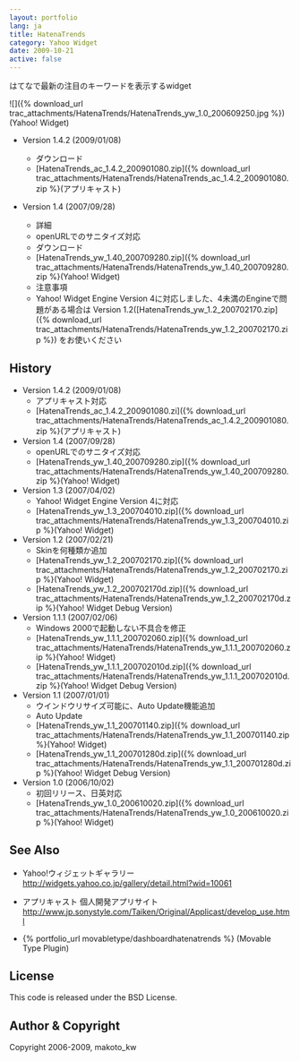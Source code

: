 ```yaml
---
layout: portfolio
lang: ja
title: HatenaTrends
category: Yahoo Widget
date: 2009-10-21
active: false
---
```

はてなで最新の注目のキーワードを表示するwidget

![]({% download_url trac_attachments/HatenaTrends/HatenaTrends_yw_1.0_200609250.jpg %})
(Yahoo! Widget)

* Version 1.4.2 (2009/01/08)
  * ダウンロード
   *  [HatenaTrends_ac_1.4.2_200901080.zip]({% download_url trac_attachments/HatenaTrends/HatenaTrends_ac_1.4.2_200901080.zip %}(アプリキャスト) 
 
* Version 1.4 (2007/09/28)
  * 詳細
   * openURLでのサニタイズ対応
  * ダウンロード
   *  [HatenaTrends_yw_1.40_200709280.zip]({% download_url trac_attachments/HatenaTrends/HatenaTrends_yw_1.40_200709280.zip %}(Yahoo! Widget) 
  * 注意事項
   * Yahoo! Widget Engine Version 4に対応しました、4未満のEngineで問題がある場合は Version 1.2([HatenaTrends_yw_1.2_200702170.zip]({% download_url trac_attachments/HatenaTrends/HatenaTrends_yw_1.2_200702170.zip %}) をお使いください

## History
* Version 1.4.2 (2009/01/08)
  * アプリキャスト対応
  *  [HatenaTrends_ac_1.4.2_200901080.zi]({% download_url trac_attachments/HatenaTrends/HatenaTrends_ac_1.4.2_200901080.zip %}(アプリキャスト) 
* Version 1.4 (2007/09/28)
  * openURLでのサニタイズ対応
  *  [HatenaTrends_yw_1.40_200709280.zip]({% download_url trac_attachments/HatenaTrends/HatenaTrends_yw_1.40_200709280.zip %}(Yahoo! Widget) 
* Version 1.3 (2007/04/02)
  * Yahoo! Widget Engine Version 4に対応
  *  [HatenaTrends_yw_1.3_200704010.zip]({% download_url trac_attachments/HatenaTrends/HatenaTrends_yw_1.3_200704010.zip %}(Yahoo! Widget) 
* Version 1.2 (2007/02/21)
  * Skinを何種類か追加
  *  [HatenaTrends_yw_1.2_200702170.zip]({% download_url trac_attachments/HatenaTrends/HatenaTrends_yw_1.2_200702170.zip %}(Yahoo! Widget) 
  *  [HatenaTrends_yw_1.2_200702170d.zip]({% download_url trac_attachments/HatenaTrends/HatenaTrends_yw_1.2_200702170d.zip %}(Yahoo! Widget Debug Version) 
* Version 1.1.1 (2007/02/06)
  * Windows 2000で起動しない不具合を修正
  *  [HatenaTrends_yw_1.1.1_200702060.zip]({% download_url trac_attachments/HatenaTrends/HatenaTrends_yw_1.1.1_200702060.zip %}(Yahoo! Widget) 
  *  [HatenaTrends_yw_1.1.1_200702010d.zip]({% download_url trac_attachments/HatenaTrends/HatenaTrends_yw_1.1.1_200702010d.zip %}(Yahoo! Widget Debug Version) 
* Version 1.1 (2007/01/01)
  * ウインドウリサイズ可能に、Auto Update機能追加
  * Auto Update
  *  [HatenaTrends_yw_1.1_200701140.zip]({% download_url trac_attachments/HatenaTrends/HatenaTrends_yw_1.1_200701140.zip %}(Yahoo! Widget) 
  *  [HatenaTrends_yw_1.1_200701280d.zip]({% download_url trac_attachments/HatenaTrends/HatenaTrends_yw_1.1_200701280d.zip %}(Yahoo! Widget Debug Version) 
* Version 1.0 (2006/10/02)
  * 初回リリース、日英対応
  *  [HatenaTrends_yw_1.0_200610020.zip]({% download_url trac_attachments/HatenaTrends/HatenaTrends_yw_1.0_200610020.zip %}(Yahoo! Widget) 

## See Also
* Yahoo!ウィジェットギャラリー http://widgets.yahoo.co.jp/gallery/detail.html?wid=10061
* アプリキャスト 個人開発アプリサイト http://www.jp.sonystyle.com/Taiken/Original/Applicast/develop_use.html

* {% portfolio_url movabletype/dashboardhatenatrends %} (Movable Type Plugin)

## License
This code is released under the BSD License.

## Author & Copyright

Copyright 2006-2009, makoto_kw 